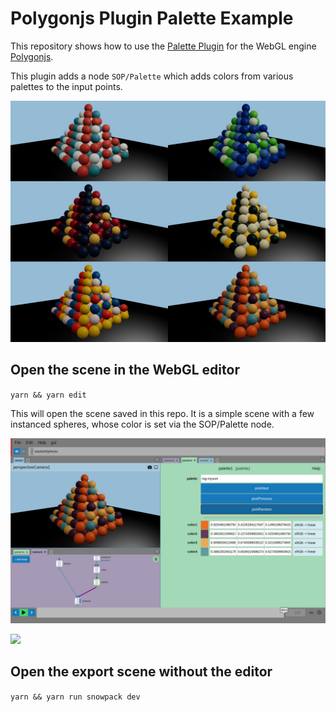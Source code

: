 # Polygonjs Plugin Palette Example

This repository shows how to use the [Palette Plugin](https://github.com/polygonjs/plugin-palette) for the WebGL engine [Polygonjs](https://github.com/polygonjs/polygonjs).

This plugin adds a node `SOP/Palette` which adds colors from various palettes to the input points.

![Spheres with colors defined with the Palette node](https://github.com/polygonjs/example-plugin-palette/blob/master/doc/palette_examples.jpg?raw=true)
## Open the scene in the WebGL editor

`yarn && yarn edit`

This will open the scene saved in this repo. It is a simple scene with a few instanced spheres, whose color is set via the SOP/Palette node.

![Palette plugin from Polygonjs node-based Editor](https://github.com/polygonjs/example-plugin-palette/blob/master/doc/palette_example_in_editor.jpg?raw=true)

<p>
  <img width="274" src="https://github.com/polygonjs/example-plugin-palette/blob/master/doc/plugin-palette.001.gif?raw=true" />
</p>

## Open the export scene without the editor

`yarn && yarn run snowpack dev`

